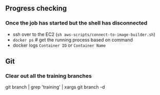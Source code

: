 
## Progress checking

### Once the job has started but the shell has disconnected

- ssh over to the EC2 (`sh aws-scripts/connect-to-image-builder.sh`)
- `docker ps` # get the running process based on command
- docker logs `Container ID` or `Container Name`

## Git

### Clear out all the training branches
git branch | grep 'training' | xargs git branch -d
